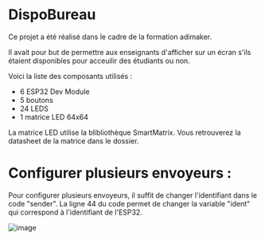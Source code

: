 # DispoBureau

Ce projet a été réalisé dans le cadre de la formation adimaker.

Il avait pour but de permettre aux enseignants d'afficher sur un écran s'ils étaient disponibles pour acceuilir des étudiants ou non.

Voici la liste des composants utilisés :

- 6 ESP32 Dev Module
- 5 boutons
- 24 LEDS
- 1 matrice LED 64x64


La matrice LED utilise la blibliothèque SmartMatrix. Vous retrouverez la datasheet de la matrice dans le dossier.

# Configurer plusieurs envoyeurs :

Pour configurer plusieurs envoyeurs, il suffit de changer l'identifiant dans le code "sender". La ligne 44 du code permet de changer la variable "ident" qui correspond à l'identifiant de l'ESP32.

![image](https://github.com/seni28/DispoBureau/assets/95346522/ab6b3be5-764a-4428-a8e8-ae024b40d3fa)


